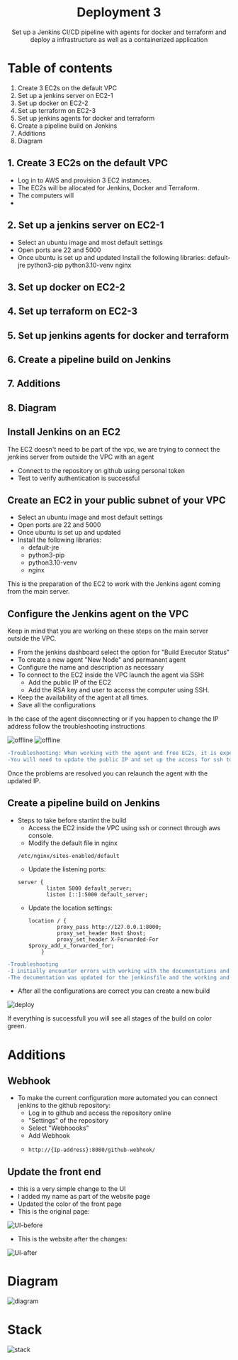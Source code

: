 <h1 align=center>Deployment 3</h1>
<div align=center>Set up a Jenkins CI/CD pipeline with agents for docker and terraform and deploy a infrastructure as well as a containerized application</div>

# Table of contents

1. Create 3 EC2s on the default VPC
2. Set up a jenkins server on EC2-1
3. Set up docker on EC2-2
4. Set up terraform on EC2-3
5. Set up jenkins agents for docker and terraform
6. Create a pipeline build on Jenkins
7. Additions
8. Diagram


## 1. Create 3 EC2s on the default VPC
* Log in to AWS and provision 3 EC2 instances.
* The EC2s will be allocated for Jenkins, Docker and Terraform.
* The computers will 
* 
## 2. Set up a jenkins server on EC2-1
* Select an ubuntu image and most default settings
* Open ports are 22 and 5000
* Once ubuntu is set up and updated
Install the following libraries:
default-jre
python3-pip
python3.10-venv
nginx
## 3. Set up docker on EC2-2
## 4. Set up terraform on EC2-3
## 5. Set up jenkins agents for docker and terraform
## 6. Create a pipeline build on Jenkins
## 7. Additions
## 8. Diagram





## Install Jenkins on an EC2
The EC2 doesn't need to be part of the vpc, we are trying to connect the jenkins server from outside the VPC with an agent
* Connect to the repository on github using personal token
* Test to verify authentication is successful

## Create an EC2 in your public subnet of your VPC
* Select an ubuntu image and most default settings
* Open ports are 22 and 5000
* Once ubuntu is set up and updated
* Install the following libraries:
  * default-jre
  * python3-pip
  * python3.10-venv
  * nginx

This is the preparation of the EC2 to work with the Jenkins agent coming from the main server.

## Configure the Jenkins agent on the VPC
Keep in mind that you are working on these steps on the main server outside the VPC.

* From the jenkins dashboard select the option for "Build Executor Status"
* To create a new agent "New Node" and permanent agent
* Configure the name and description as necessary
* To connect to the EC2 inside the VPC launch the agent via SSH:
  * Add the public IP of the EC2
  * Add the RSA key and user to access the computer using SSH.
* Keep the availability of the agent at all times.
* Save all the configurations

In the case of the agent disconnecting or if you happen to change the IP address follow the troubleshooting instructions

![offline](https://github.com/Antoniorios17/kuralabs_deployment_3/blob/main/images/agent_offline.PNG)
![offline](https://github.com/Antoniorios17/kuralabs_deployment_3/blob/main/images/agent_not_connected.PNG)
``` diff
-Troubleshooting: When working with the agent and free EC2s, it is expected that the public IP will change once the computer is turned off.
-You will need to update the public IP and set up the access for ssh to continue to work normally.
```
Once the problems are resolved you can relaunch the agent with the updated IP.

## Create a pipeline build on Jenkins
* Steps to take before startint the build
  * Access the EC2 inside the VPC using ssh or connect through aws console.
  * Modify the default file in nginx
  ```
  /etc/nginx/sites-enabled/default
  ```
  * Update the listening ports:
  ```
  server {
           listen 5000 default_server;
           listen [::]:5000 default_server;
  ```
  * Update the location settings:
    ```
    location / {
             proxy_pass http://127.0.0.1:8000;
             proxy_set_header Host $host;
             proxy_set_header X-Forwarded-For $proxy_add_x_forwarded_for;
        }
    ```
``` diff
-Troubleshooting
-I initially encounter errors with working with the documentations and I was not able to run the application successfully and I had an error in the Jenkinsfile
-The documentation was updated for the jenkinsfile and the working and updated file is in the repository
```
* After all the configurations are correct you can create a new build

![deploy](https://github.com/Antoniorios17/kuralabs_deployment_3/blob/main/images/deploy.PNG)

If everything is successfull you will see all stages of the build on color green.

# Additions
## Webhook
* To make the current configuration more automated you can connect jenkins to the github repository:
  * Log in to github and access the repository online
  * "Settings" of the repository
  * Select "Webhoooks"
  * Add Webhook
  * ```
    http://{Ip-address}:8080/github-webhook/
    ```
## Update the front end
* this is a very simple change to the UI
* I added my name as part of the website page
* Updated the color of the front page
* This is the original page:

![UI-before](https://github.com/Antoniorios17/kuralabs_deployment_3/blob/main/images/UI-before.PNG)

* This is the website after the changes:

![UI-after](https://github.com/Antoniorios17/kuralabs_deployment_3/blob/main/images/UI-after.PNG)


# Diagram

![diagram](https://github.com/Antoniorios17/kuralabs_deployment_3/blob/main/images/diagram.PNG)

# Stack

![stack](https://github.com/Antoniorios17/kuralabs_deployment_3/blob/main/images/STACK.PNG)





